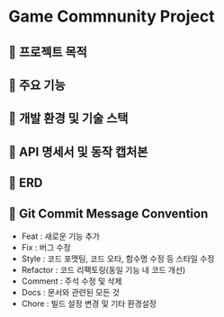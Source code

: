 # Game Commnunity Project

## 📌 프로젝트 목적

## 📌 주요 기능

## 📌 개발 환경 및 기술 스택

## 📌 API 명세서 및 동작 캡처본

## 📌 ERD

## 📌 Git Commit Message Convention

* Feat : 새로운 기능 추가
* Fix : 버그 수정
* Style : 코드 포맷팅, 코드 오타, 함수명 수정 등 스타일 수정
* Refactor : 코드 리팩토링(동일 기능 내 코드 개선)
* Comment : 주석 수정 및 삭제
* Docs : 문서와 관련된 모든 것
* Chore : 빌드 설정 변경 및 기타 환경설정
